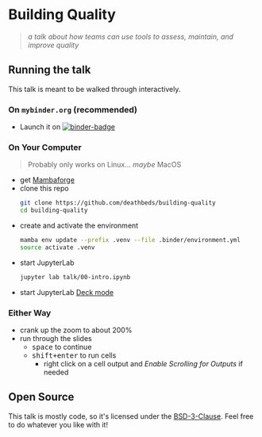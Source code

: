 # Building Quality

> _a talk about how teams can use tools to assess, maintain, and improve quality_

## Running the talk

This talk is meant to be walked through interactively.

### On `mybinder.org` (recommended)

- Launch it on [![binder-badge]][binder]

### On Your Computer

> Probably only works on Linux... _maybe_ MacOS

- get [Mambaforge]
- clone this repo
    ```bash
    git clone https://github.com/deathbeds/building-quality
    cd building-quality
    ```
- create and activate the environment
    ```bash
    mamba env update --prefix .venv --file .binder/environment.yml
    source activate .venv
    ```
- start JupyterLab
    ```bash
    jupyter lab talk/00-intro.ipynb
    ```
- start JupyterLab [Deck mode][deck-mode]

### Either Way

- crank up the zoom to about 200%
- run through the slides
    - <kbd>space</kbd> to continue
    - <kbd>shift+enter</kbd> to run cells
        - right click on a cell output and _Enable Scrolling for Outputs_ if needed

## Open Source

This talk is mostly code, so it's licensed under the [BSD-3-Clause]. Feel free to
do whatever you like with it!

[deck-mode]: https://github.com/deathbeds/jupyterlab-deck/#deck-mode
[bsd-3-clause]: https://github.com/deathbeds/building-quality/blob/main/LICENSE.txt
[mambaforge]: https://conda-forge.org/miniforge/
[binder-badge]: https://mybinder.org/badge_logo.svg
[binder]: https://mybinder.org/v2/gh/deathbeds/building-quality/main?urlpath=lab%2Ftree%2Ftalk%2F00-intro.ipynb
